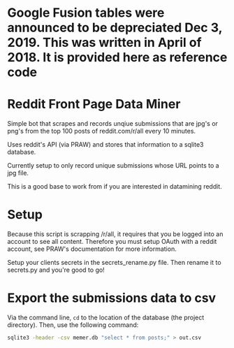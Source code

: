 # Google Fusion tables were announced to be depreciated Dec 3, 2019. This was written in April of 2018. It is provided here as reference code

# Reddit Front Page Data Miner

Simple bot that scrapes and records unqiue submissions that are jpg's or png's from the top 100 posts of reddit.com/r/all every 10 minutes.

Uses reddit's API (via PRAW) and stores that information to a sqlite3 database.

Currently setup to only record unique submissions whose URL points to a jpg file.

This is a good base to work from if you are interested in datamining reddit.

# Setup

Because this script is scrapping /r/all, it requires that you be logged into an account to see all content. Therefore you must setup OAuth with a reddit account, see PRAW's documentation for more information.

Setup your clients secrets in the secrets_rename.py file. Then rename it to secrets.py and you're good to go!

# Export the submissions data to csv

Via the command line, `cd` to the location of the database (the project directory). Then, use the following command:
```bash
sqlite3 -header -csv memer.db "select * from posts;" > out.csv
```
